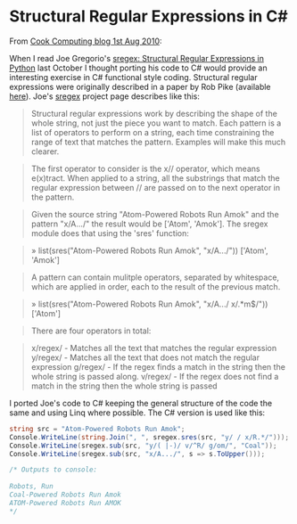 Structural Regular Expressions in C#
====================================

From [Cook Computing blog 1st Aug 2010][0]:

When I read Joe Gregorio's [sregex: Structural Regular Expressions in Python][1] last October I thought porting his code to C# would provide an interesting exercise in C# functional style coding. Structural regular expressions were originally described in a paper by Rob Pike (available [here][2]). Joe's [sregex][3] project page describes like this:
>Structural regular expressions work by describing the shape of the whole string, not just the piece you want to match. Each pattern is a list of operators to perform on a string, each time constraining the range of text that matches the pattern. Examples will make this much clearer.

>The first operator to consider is the x// operator, which means e(x)tract. When applied to a string, all the substrings that match the regular expression between // are passed on to the next operator in the pattern.

>Given the source string "Atom-Powered Robots Run Amok" and the pattern "x/A.../" the result would be ['Atom', 'Amok']. The sregex module does that using the 'sres' function:

>» list(sres("Atom-Powered Robots Run Amok", "x/A.../"))
['Atom', 'Amok']

>A pattern can contain mulitple operators, separated by whitespace, which are applied in order, each to the result of the previous match.

>» list(sres("Atom-Powered Robots Run Amok", "x/A.../ x/.*m$/"))
['Atom']

>There are four operators in total:

>x/regex/ - Matches all the text that matches the regular expression
>y/regex/ - Matches all the text that does not match the regular expression
>g/regex/ - If the regex finds a match in the string then the whole string is passed along.
>v/regex/ - If the regex does not find a match in the string then the whole string is passed

I ported Joe's code to C# keeping the general structure of the code the same and using Linq where possible. The C# version is used like this:

```c#
string src = "Atom-Powered Robots Run Amok";
Console.WriteLine(string.Join(", ", sregex.sres(src, "y/ / x/R.*/")));
Console.WriteLine(sregex.sub(src, "y/( |-)/ v/^R/ g/om/", "Coal"));
Console.WriteLine(sregex.sub(src, "x/A.../", s => s.ToUpper()));

/* Outputs to console:
     
Robots, Run
Coal-Powered Robots Run Amok
ATOM-Powered Robots Run AMOK
*/ 
```
[0]: http://www.cookcomputing.com/blog/archives/structural-regular-expressions-in-csharp
[1]: http://bitworking.org/news/2009/10/sregex
[2]: http://doc.cat-v.org/bell_labs/structural_regexps/
[3]: http://code.google.com/p/sregex/
